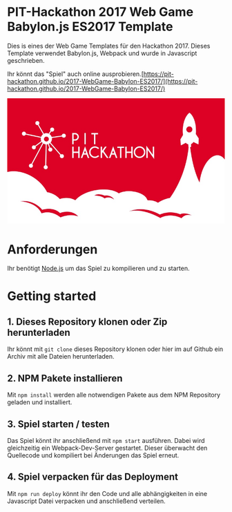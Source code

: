 # PIT-Hackathon 2017 Web Game Babylon.js ES2017 Template
Dies is eines der Web Game Templates für den Hackathon 2017. Dieses Template verwendet Babylon.js, Webpack und wurde in Javascript geschrieben.

 Ihr könnt das "Spiel" auch online ausprobieren.[https://pit-hackathon.github.io/2017-WebGame-Babylon-ES2017/](https://pit-hackathon.github.io/2017-WebGame-Babylon-ES2017/)

![Babylon+ES6+Webpack](assets/header.jpg)

# Anforderungen
Ihr benötigt [Node.js](https://nodejs.org/en/) um das Spiel zu kompilieren und zu starten.

# Getting started

## 1. Dieses Repository klonen oder Zip herunterladen
Ihr könnt mit ```git clone``` dieses Repository klonen oder hier im auf Github ein Archiv mit alle Dateien herunterladen.

## 2. NPM Pakete installieren
Mit ```npm install``` werden alle notwendigen Pakete aus dem NPM Repository geladen und installiert.

## 3. Spiel starten / testen
Das Spiel könnt ihr anschließend mit ```npm start``` ausführen. Dabei wird gleichzeitig ein Webpack-Dev-Server gestartet. Dieser überwacht den Quellecode und kompiliert bei Änderungen das Spiel erneut.

## 4. Spiel verpacken für das Deployment
Mit ```npm run deploy``` könnt ihr den Code und alle abhängigkeiten in eine Javascript Datei verpacken und anschließend verteilen.
